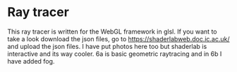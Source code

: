 # Ray tracer

This ray tracer is written for the WebGL framework in glsl. If you want to take a look download the json files, go to https://shaderlabweb.doc.ic.ac.uk/ and upload the json files. I have put photos here too but shaderlab is interactive and its way cooler. 6a is basic geometric raytracing and in 6b I have added fog.

